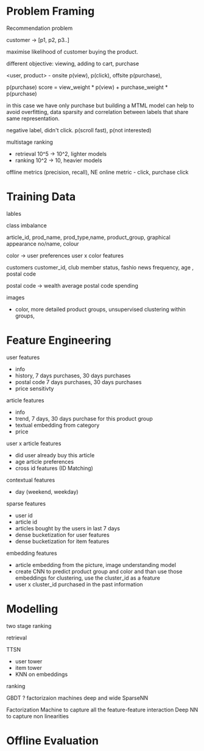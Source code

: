 # Problem Framing

Recommendation problem

customer -> [p1, p2, p3..]

maximise likelihood of customer buying the product.

different objective: viewing, adding to cart, purchase

<user, product> - onsite p(view), p(click), offsite p(purchase), 

p(purchase)
score = view_weight * p(view) + purchase_weight * p(purchase)

in this case we have only purchase but building a MTML model can help to avoid overfitting, data sparsity and correlation between labels that share same representation.

negative label, didn't click. p(scroll fast), p(not interested)

multistage ranking
- retrieval 10^5 -> 10^2, lighter models
- ranking 10^2 -> 10, heavier models

offline metrics (precision, recall), NE 
online metric - click, purchase click

# Training Data

lables 

class imbalance

article_id, prod_name, prod_type,name, product_group, graphical appearance no/name, colour

color -> user preferences user x color features

customers
customer_id, club member status, fashio news frequency, age , postal code

postal code -> wealth
average postal code spending

images 
- color, more detailed product groups, unsupervised clustering within groups,


# Feature Engineering

user features
- info
- history, 7 days purchases, 30 days purchases
- postal code 7 days purchases, 30 days purchases
- price sensitivty

article features
- info 
- trend, 7 days, 30 days purchase for this product group
- textual embedding from category 
- price

user x article features
- did user already buy this article
- age article preferences
- cross id features (ID Matching)

contextual features
- day (weekend, weekday)

sparse features
- user id
- article id
- articles bought by the users in last 7 days
- dense bucketization for user features
- dense bucketization for item features

embedding features
- article embedding from the picture, image understanding model 
- create CNN to predict product group and color and than use those embeddings for clustering, use the cluster_id as a feature
- user x cluster_id purchased in the past information

# Modelling

two stage ranking 

retrieval 

TTSN
- user tower
- item tower
- KNN on embeddings


ranking

GBDT ?
factorizaion machines
deep and wide
SparseNN

Factorization Machine to capture all the feature-feature interaction
Deep NN to capture non linearities

# Offline Evaluation

